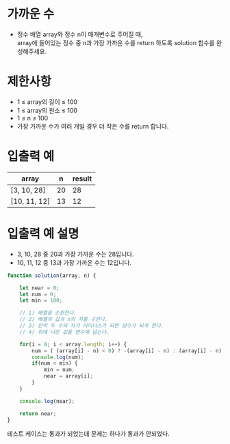 # 가까운 수
- 정수 배열 array와 정수 n이 매개변수로 주어질 때,  
array에 들어있는 정수 중 n과 가장 가까운 수를 return 하도록 solution 함수를 완성해주세요.



# 제한사항
- 1 ≤ array의 길이 ≤ 100
- 1 ≤ array의 원소 ≤ 100
- 1 ≤ n ≤ 100
- 가장 가까운 수가 여러 개일 경우 더 작은 수를 return 합니다.

# 입출력 예
| array | n | result |
| ----- | - | ------ |
| [3, 10, 28] | 20 | 28 |
| [10, 11, 12] | 13 | 12 |

# 입출력 예 설명
- 3, 10, 28 중 20과 가장 가까운 수는 28입니다.
- 10, 11, 12 중 13과 가장 가까운 수는 12입니다.

```javascript
function solution(array, n) {

    let near = 0;
    let num = 0;
    let min = 100;

    // 1) 배열을 순환한다.
    // 2) 베열의 값과 n의 차를 구한다.
    // 3) 만약 두 수의 차가 마이너스가 되면 양수가 되게 한다.
    // 4) 위에 나온 값을 변수에 담는다.

    for(i = 0; i < array.length; i++) {
        num = ( (array[i] - n) < 0) ? -(array[i] - n) : (array[i] - n);
        console.log(num);
        if(num < min) {
            min = num; 
            near = array[i]; 
        }
    }

    console.log(near);

    return near;
}
```
테스트 케이스는 통과가 되었는데 문제는 하나가 통과가 안되었다.
